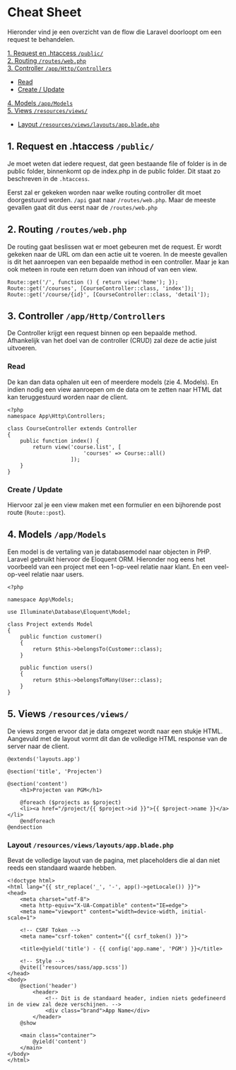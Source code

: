 # Cheat Sheet

Hieronder vind je een overzicht van de flow die Laravel doorloopt om een request te behandelen.

[1. Request en .htaccess `/public/`](#1-request-en-htaccess-public)  
[2. Routing `/routes/web.php`](#2-routing-routeswebphp)  
[3. Controller `/app/Http/Controllers`](#3-controller-apphttpcontrollers)  
- [Read](#read)
- [Create / Update](#create--update)

[4. Models `/app/Models`](#4-models-appmodels)  
[5. Views `/resources/views/`](#5-views-resourcesviews)  
- [Layout `/resources/views/layouts/app.blade.php`](#layout-resourcesviewslayoutsappbladephp)


## 1. Request en .htaccess `/public/`
Je moet weten dat iedere request, dat geen bestaande file of folder is in de public folder, binnenkomt op de index.php in de public folder. Dit staat zo beschreven in de `.htaccess`. 

Eerst zal er gekeken worden naar welke routing controller dit moet doorgestuurd worden. `/api` gaat naar `/routes/web.php`. Maar de meeste gevallen gaat dit dus eerst naar de `/routes/web.php`

## 2. Routing `/routes/web.php`

De routing gaat beslissen wat er moet gebeuren met de request. Er wordt gekeken naar de URL om dan een actie uit te voeren. In de meeste gevallen is dit het aanroepen van een bepaalde method in een controller. Maar je kan ook meteen in route een return doen van inhoud of van een view.

```
Route::get('/', function () { return view('home'); }); 
Route::get('/courses', [CourseController::class, 'index']); 
Route::get('/course/{id}', [CourseController::class, 'detail']); 
```

## 3. Controller `/app/Http/Controllers`
De Controller krijgt een request binnen op een bepaalde method. Afhankelijk van het doel van de controller (CRUD) zal deze de actie juist uitvoeren.

### Read
De kan dan data ophalen uit een of meerdere models (zie 4. Models). En indien nodig een view aanroepen om de data om te zetten naar HTML dat kan teruggestuurd worden naar de client.

```
<?php
namespace App\Http\Controllers;

class CourseController extends Controller
{
    public function index() {
        return view('course.list', [
                        'courses' => Course::all() 
                    ]);
    }
}
```

### Create / Update 

Hiervoor zal je een view maken met een formulier en een bijhorende post route (`Route::post`).

## 4. Models `/app/Models`

Een model is de vertaling van je databasemodel naar objecten in PHP. Laravel gebruikt hiervoor de Eloquent ORM. Hieronder nog eens het voorbeeld van een project met een 1-op-veel relatie naar klant. En een veel-op-veel relatie naar users.

```
<?php
 
namespace App\Models;

use Illuminate\Database\Eloquent\Model;
 
class Project extends Model
{
    public function customer()
    {
        return $this->belongsTo(Customer::class);
    }
    
    public function users()
    {
        return $this->belongsToMany(User::class);
    }
}
```

## 5. Views `/resources/views/`

De views zorgen ervoor dat je data omgezet wordt naar een stukje HTML. Aangevuld met de layout vormt dit dan de volledige HTML response van de server naar de client.

```
@extends('layouts.app')
 
@section('title', 'Projecten')
 
@section('content')
    <h1>Projecten van PGM</h1>

    @foreach ($projects as $project)
    <li><a href="/project/{{ $project->id }}">{{ $project->name }}</a></li>
    @endforeach
@endsection
```

### Layout `/resources/views/layouts/app.blade.php`

Bevat de volledige layout van de pagina, met placeholders die al dan niet reeds een standaard waarde hebben.

```
<!doctype html>
<html lang="{{ str_replace('_', '-', app()->getLocale()) }}">
<head>
    <meta charset="utf-8">
    <meta http-equiv="X-UA-Compatible" content="IE=edge">
    <meta name="viewport" content="width=device-width, initial-scale=1">

    <!-- CSRF Token -->
    <meta name="csrf-token" content="{{ csrf_token() }}">

    <title>@yield('title') - {{ config('app.name', 'PGM') }}</title>

    <!-- Style -->
    @vite(['resources/sass/app.scss'])
</head>
<body>
    @section('header')
        <header>
            <!-- Dit is de standaard header, indien niets gedefineerd in de view zal deze verschijnen. -->
            <div class="brand">App Name</div>
        </header>
    @show

    <main class="container">
        @yield('content')
    </main>
</body>
</html>
```